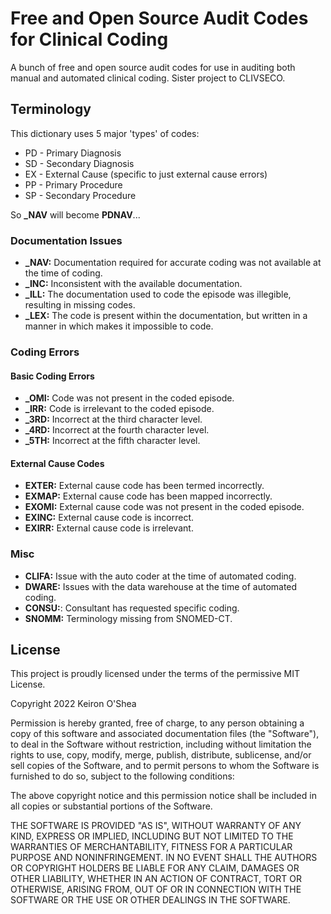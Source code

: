 # Free and Open Source Audit Codes for Clinical Coding

A bunch of free and open source audit codes for use in auditing both manual and automated clinical coding. Sister project to CLIVSECO.


## Terminology

This dictionary uses 5 major 'types' of codes:

- PD - Primary Diagnosis
- SD - Secondary Diagnosis
- EX - External Cause (specific to just external cause errors)
- PP - Primary Procedure
- SP - Secondary Procedure

So **_NAV** will become  **PDNAV**...

### Documentation Issues

- **_NAV:** Documentation required for accurate coding was not available at the time of coding.
- **_INC:** Inconsistent with the available documentation.
- **_ILL:** The documentation used to code the episode was illegible, resulting in missing codes.
- **_LEX:** The code is present within the documentation, but written in a manner in which makes it impossible to code.

### Coding Errors

#### Basic Coding Errors

- **_OMI:** Code was not present in the coded episode.
- **_IRR:** Code is irrelevant to the coded episode.
- **_3RD:** Incorrect at the third character level.
- **_4RD:** Incorrect at the fourth character level.
- **_5TH:** Incorrect at the fifth character level.


#### External Cause Codes

- **EXTER:** External cause code has been termed incorrectly.
- **EXMAP:** External cause code has been mapped incorrectly.
- **EXOMI:** External cause code was not present in the coded episode.
- **EXINC:** External cause code is incorrect.
- **EXIRR:** External cause code is irrelevant.


### Misc

- **CLIFA:** Issue with the auto coder at the time of automated coding.
- **DWARE:** Issues with the data warehouse at the time of automated coding.
- **CONSU:**: Consultant has requested specific coding.
- **SNOMM:** Terminology missing from SNOMED-CT.


## License

This project is proudly licensed under the terms of the permissive MIT License.

Copyright 2022 Keiron O'Shea

Permission is hereby granted, free of charge, to any person obtaining a copy of this software and associated documentation files (the "Software"), to deal in the Software without restriction, including without limitation the rights to use, copy, modify, merge, publish, distribute, sublicense, and/or sell copies of the Software, and to permit persons to whom the Software is furnished to do so, subject to the following conditions:

The above copyright notice and this permission notice shall be included in all copies or substantial portions of the Software.

THE SOFTWARE IS PROVIDED "AS IS", WITHOUT WARRANTY OF ANY KIND, EXPRESS OR IMPLIED, INCLUDING BUT NOT LIMITED TO THE WARRANTIES OF MERCHANTABILITY, FITNESS FOR A PARTICULAR PURPOSE AND NONINFRINGEMENT. IN NO EVENT SHALL THE AUTHORS OR COPYRIGHT HOLDERS BE LIABLE FOR ANY CLAIM, DAMAGES OR OTHER LIABILITY, WHETHER IN AN ACTION OF CONTRACT, TORT OR OTHERWISE, ARISING FROM, OUT OF OR IN CONNECTION WITH THE SOFTWARE OR THE USE OR OTHER DEALINGS IN THE SOFTWARE.